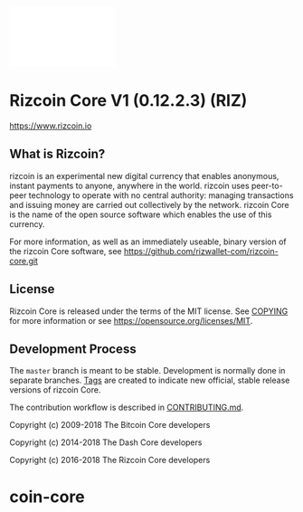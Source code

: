 ![GitHub Logo](/logo-Rizcoin.png)

Rizcoin Core V1 (0.12.2.3) (RIZ)
===============================

https://www.rizcoin.io


What is Rizcoin?
----------------

rizcoin is an experimental new digital currency that enables anonymous, instant
payments to anyone, anywhere in the world. rizcoin uses peer-to-peer technology
to operate with no central authority: managing transactions and issuing money
are carried out collectively by the network. rizcoin Core is the name of the open
source software which enables the use of this currency.

For more information, as well as an immediately useable, binary version of
the rizcoin Core software, see https://github.com/rizwallet-com/rizcoin-core.git


License
-------

Rizcoin Core is released under the terms of the MIT license. See [COPYING](COPYING) for more
information or see https://opensource.org/licenses/MIT.

Development Process
-------------------

The `master` branch is meant to be stable. Development is normally done in separate branches.
[Tags](https://github.com/rizwallet-com/rizcoin-core) are created to indicate new official,
stable release versions of rizcoin Core.

The contribution workflow is described in [CONTRIBUTING.md](CONTRIBUTING.md).


Copyright (c) 2009-2018 The Bitcoin Core developers

Copyright (c) 2014-2018 The Dash Core developers

Copyright (c) 2016-2018 The Rizcoin Core developers
# coin-core
